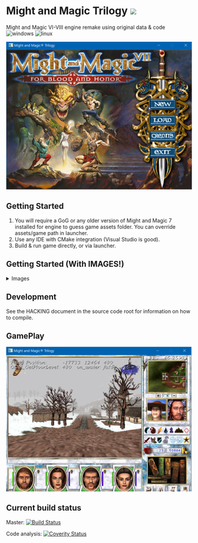 # Might and Magic Trilogy [![](https://img.shields.io/badge/chat-on%20discord-green.svg)](https://discord.gg/jRCyPtq) 

Might and Magic VI-VIII engine remake using original data & code
![windows](https://github.com/gp-alex/world-of-might-and-magic/workflows/Windows_CI/badge.svg)
![linux](https://github.com/gp-alex/world-of-might-and-magic/workflows/Linux_CI/badge.svg)

![alt text](https://raw.githubusercontent.com/SourceCodeDeleted/world-of-might-and-magic/master/install_images/gamestart.PNG)



Getting Started
---------------
1. You will require a GoG or any older version of Might and Magic 7 installed for engine to guess game assets folder. You can override  assets/game path in launcher.
2. Use any IDE with CMake integration (Visual Studio is good).
2. Build & run game directly, or via launcher.

Getting Started (With IMAGES!)
--------------

<details><summary>Images</summary>
<p>

#### Set up cache
![alt text](https://raw.githubusercontent.com/SourceCodeDeleted/world-of-might-and-magic/master/install_images/install1.png)


#### Select Start Launch
![alt text](https://raw.githubusercontent.com/SourceCodeDeleted/world-of-might-and-magic/master/install_images/install2.png)

### wait until The cache has completed creating. (takes a couple of seconds)
![alt text](https://raw.githubusercontent.com/SourceCodeDeleted/world-of-might-and-magic/master/install_images/install3.png)

### Make sure your CMAKE conf looks like this (please use Visual Studio 2019 specifically, NINJA generator fails often)
![alt text](https://raw.githubusercontent.com/SourceCodeDeleted/world-of-might-and-magic/master/install_images/final.PNG)

### Click Build All
![alt text](https://raw.githubusercontent.com/SourceCodeDeleted/world-of-might-and-magic/master/install_images/install4.png)


</p>
</details>

Development
-----------
See the HACKING document in the source code root for information on how to compile.

GamePlay
--------------
![alt text](https://raw.githubusercontent.com/SourceCodeDeleted/world-of-might-and-magic/master/install_images/gameplay.PNG)

Current build status
--------------------
Master: [![Build Status](https://ci.appveyor.com/api/projects/status/nlno5vo74jf6rnt3/branch/master?svg=true)](https://ci.appveyor.com/project/gp-alex/world-of-might-and-magic)

Code analysis: [![Coverity Status](https://scan.coverity.com/projects/16434/badge.svg)](https://scan.coverity.com/projects/world-of-might-and-magic)
